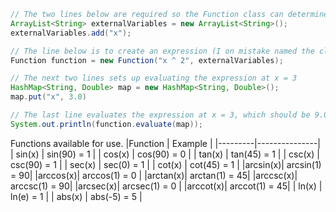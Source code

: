```java
// The two lines below are required so the Function class can determine the variables in the expression.
ArrayList<String> externalVariables = new ArrayList<String>();
externalVariables.add("x");

// The line below is to create an expression (I on mistake named the class Function).
Function function = new Function("x ^ 2", externalVariables);

// The next two lines sets up evaluating the expression at x = 3
HashMap<String, Double> map = new HashMap<String, Double>();
map.put("x", 3.0)

// The last line evaluates the expression at x = 3, which should be 9.0
System.out.println(function.evaluate(map));
```

Functions available for use.
|Function |    Example    |
|---------|---------------|
|  sin(x) |  sin(90) = 1  |
|  cos(x) |  cos(90) = 0  |
|  tan(x) |  tan(45) = 1  |
|  csc(x) |  csc(90) = 1  |
|  sec(x) |  sec(0) = 1   |
|  cot(x) |  cot(45) = 1  |
|arcsin(x)| arcsin(1) = 90|
|arccos(x)| arccos(1) = 0 |
|arctan(x)| arctan(1) = 45|
|arccsc(x)| arccsc(1) = 90|
|arcsec(x)| arcsec(1) = 0 |
|arccot(x)| arccot(1) = 45|
|  ln(x)  |  ln(e) = 1    |
|  abs(x) |  abs(-5) = 5  |
